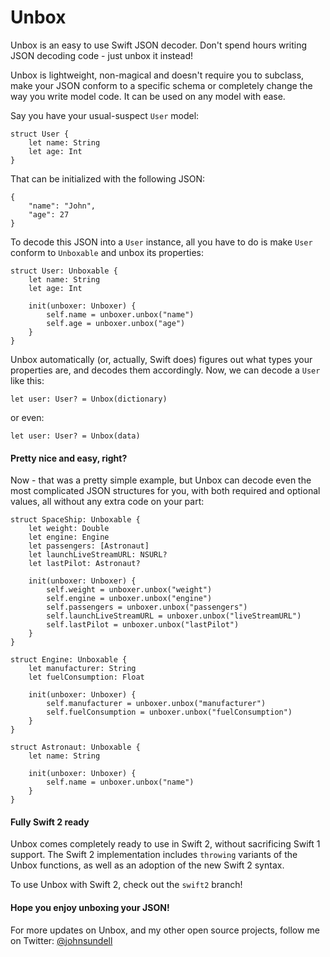 # Unbox

Unbox is an easy to use Swift JSON decoder. Don't spend hours writing JSON decoding code - just unbox it instead!

Unbox is lightweight, non-magical and doesn't require you to subclass, make your JSON conform to a specific schema or completely change the way you write model code. It can be used on any model with ease.

Say you have your usual-suspect `User` model:

```
struct User {
    let name: String
    let age: Int
}
```

That can be initialized with the following JSON:

```
{
    "name": "John",
    "age": 27
}
```

To decode this JSON into a `User` instance, all you have to do is make `User` conform to `Unboxable` and unbox its properties:

```
struct User: Unboxable {
    let name: String
    let age: Int
    
    init(unboxer: Unboxer) {
        self.name = unboxer.unbox("name")
        self.age = unboxer.unbox("age")
    }
}
```

Unbox automatically (or, actually, Swift does) figures out what types your properties are, and decodes them accordingly. Now, we can decode a `User` like this:

```
let user: User? = Unbox(dictionary)
```
or even:
```
let user: User? = Unbox(data)
```

#### Pretty nice and easy, right?

Now - that was a pretty simple example, but Unbox can decode even the most complicated JSON structures for you, with both required and optional values, all without any extra code on your part:

```
struct SpaceShip: Unboxable {
    let weight: Double
    let engine: Engine
    let passengers: [Astronaut]
    let launchLiveStreamURL: NSURL?
    let lastPilot: Astronaut?
    
    init(unboxer: Unboxer) {
        self.weight = unboxer.unbox("weight")
        self.engine = unboxer.unbox("engine")
        self.passengers = unboxer.unbox("passengers")
        self.launchLiveStreamURL = unboxer.unbox("liveStreamURL")
        self.lastPilot = unboxer.unbox("lastPilot")
    }
}

struct Engine: Unboxable {
    let manufacturer: String
    let fuelConsumption: Float
    
    init(unboxer: Unboxer) {
        self.manufacturer = unboxer.unbox("manufacturer")
        self.fuelConsumption = unboxer.unbox("fuelConsumption")
    }
}

struct Astronaut: Unboxable {
    let name: String
    
    init(unboxer: Unboxer) {
        self.name = unboxer.unbox("name")
    }
}
```

#### Fully Swift 2 ready

Unbox comes completely ready to use in Swift 2, without sacrificing Swift 1 support. The Swift 2 implementation includes `throwing` variants of the Unbox functions, as well as an adoption of the new Swift 2 syntax.

To use Unbox with Swift 2, check out the `swift2` branch!

#### Hope you enjoy unboxing your JSON!

For more updates on Unbox, and my other open source projects, follow me on Twitter: [@johnsundell](http://www.twitter.com/johnsundell)